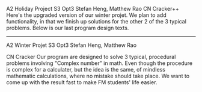 A2 Holiday Project 
S3 Opt3 Stefan Heng, Matthew Rao
CN Cracker++
Here's the upgraded version of our winter projet. 
We plan to add functionality, in that we finish up solutions for the other 2 of the 3 typical problems.
Below is our last program design texts.

-------------------------------------------

A2 Winter Projet
S3 Opt3 Stefan Heng, Matthew Rao 

CN Cracker
Our program are designed to solve 3 typical, procedural problems involving "Complex number" in math. Even though the procedure is complex for a calculater, but the idea is the same, of mindless mathematic calculations, where no mistake should take place. 
We want to come up with the result fast to make FM students' life easier. 
